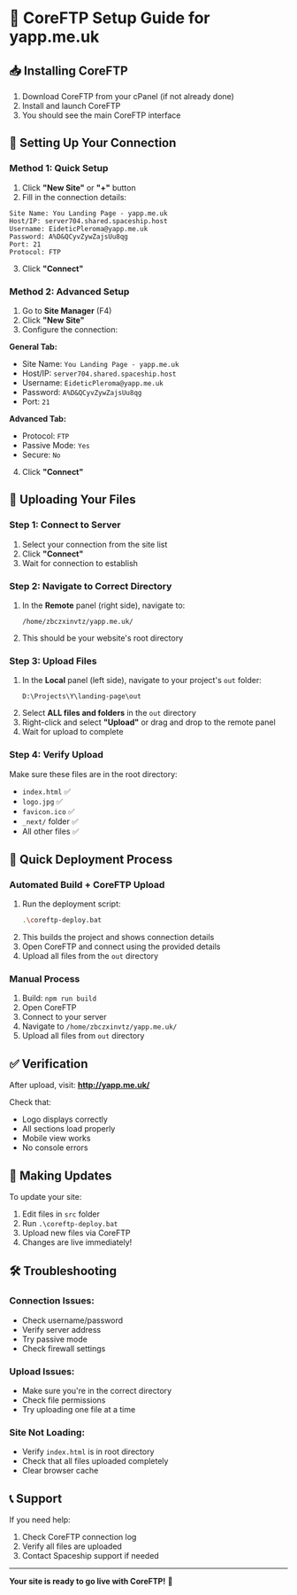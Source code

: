 # 🔧 CoreFTP Setup Guide for yapp.me.uk

## 📥 Installing CoreFTP

1. Download CoreFTP from your cPanel (if not already done)
2. Install and launch CoreFTP
3. You should see the main CoreFTP interface

## 🔗 Setting Up Your Connection

### Method 1: Quick Setup
1. Click **"New Site"** or **"+"** button
2. Fill in the connection details:

```
Site Name: You Landing Page - yapp.me.uk
Host/IP: server704.shared.spaceship.host
Username: EideticPleroma@yapp.me.uk
Password: A%D&QCyvZywZajsUu8qg
Port: 21
Protocol: FTP
```

3. Click **"Connect"**

### Method 2: Advanced Setup
1. Go to **Site Manager** (F4)
2. Click **"New Site"**
3. Configure the connection:

**General Tab:**
- Site Name: `You Landing Page - yapp.me.uk`
- Host/IP: `server704.shared.spaceship.host`
- Username: `EideticPleroma@yapp.me.uk`
- Password: `A%D&QCyvZywZajsUu8qg`
- Port: `21`

**Advanced Tab:**
- Protocol: `FTP`
- Passive Mode: `Yes`
- Secure: `No`

4. Click **"Connect"**

## 📁 Uploading Your Files

### Step 1: Connect to Server
1. Select your connection from the site list
2. Click **"Connect"**
3. Wait for connection to establish

### Step 2: Navigate to Correct Directory
1. In the **Remote** panel (right side), navigate to:
   ```
   /home/zbczxinvtz/yapp.me.uk/
   ```
2. This should be your website's root directory

### Step 3: Upload Files
1. In the **Local** panel (left side), navigate to your project's `out` folder:
   ```
   D:\Projects\Y\landing-page\out
   ```
2. Select **ALL files and folders** in the `out` directory
3. Right-click and select **"Upload"** or drag and drop to the remote panel
4. Wait for upload to complete

### Step 4: Verify Upload
Make sure these files are in the root directory:
- `index.html` ✅
- `logo.jpg` ✅
- `favicon.ico` ✅
- `_next/` folder ✅
- All other files ✅

## 🚀 Quick Deployment Process

### Automated Build + CoreFTP Upload
1. Run the deployment script:
   ```bash
   .\coreftp-deploy.bat
   ```
2. This builds the project and shows connection details
3. Open CoreFTP and connect using the provided details
4. Upload all files from the `out` directory

### Manual Process
1. Build: `npm run build`
2. Open CoreFTP
3. Connect to your server
4. Navigate to `/home/zbczxinvtz/yapp.me.uk/`
5. Upload all files from `out` directory

## ✅ Verification

After upload, visit: **http://yapp.me.uk/**

Check that:
- Logo displays correctly
- All sections load properly
- Mobile view works
- No console errors

## 🔄 Making Updates

To update your site:
1. Edit files in `src` folder
2. Run `.\coreftp-deploy.bat`
3. Upload new files via CoreFTP
4. Changes are live immediately!

## 🛠️ Troubleshooting

### Connection Issues:
- Check username/password
- Verify server address
- Try passive mode
- Check firewall settings

### Upload Issues:
- Make sure you're in the correct directory
- Check file permissions
- Try uploading one file at a time

### Site Not Loading:
- Verify `index.html` is in root directory
- Check that all files uploaded completely
- Clear browser cache

## 📞 Support

If you need help:
1. Check CoreFTP connection log
2. Verify all files are uploaded
3. Contact Spaceship support if needed

---

**Your site is ready to go live with CoreFTP!** 🎉
